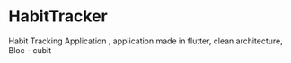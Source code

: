 # HabitTracker
Habit Tracking Application , application made in flutter, clean architecture, Bloc - cubit
